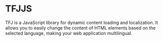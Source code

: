 # TFJJS
TFJ is a JavaScript library for dynamic content loading and localization. It allows you to easily change the content of HTML elements based on the selected language, making your web application multilingual.
